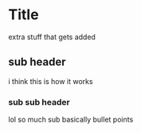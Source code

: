 # Title
extra stuff that gets added
## sub header
i think this is how it works

### sub sub header 
lol so much sub basically bullet points